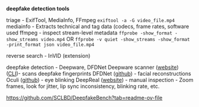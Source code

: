 **deepfake detection tools**

triage - ExifTool, MediaInfo, FFmpeg
	`exiftool -a -G video_file.mp4`
	mediainfo - Extracts technical and tag data (codecs, frame rates, software used
	ffmpeg - inspect stream-level metadata
	`ffprobe -show_format -show_streams video.mp4`
	OR
	`ffprobe -v quiet -show_streams -show_format -print_format json video_file.mp4`
		
reverse search - InVID (extension)

deepfake detection - Deepware, DFDNet
	Deepware scanner ([website](https://scanner.deepware.ai/))  ([CLI](https://github.com/Hook35/deepfake-scanner))-   scans deepfake fingerprints
	DFDNet ([github](https://github.com/csxmli2016/DFDNet)) - facial reconstructions
	Oculi  ([github](https://github.com/yuezunli/WIFS2018_In_Ictu_Oculi)) -  eye blinking
	DeepReal ([website](https://deepfakes.real-ai.cn/)) - 
manual inspection - Zoom frames, look for jitter, lip sync inconsistency, blinking rate, etc.

https://github.com/SCLBD/DeepfakeBench?tab=readme-ov-file